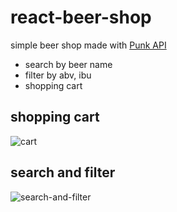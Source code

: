 # react-beer-shop
simple beer shop made with [Punk API](https://punkapi.com/documentation/v2)

- search by beer name
- filter by abv, ibu
- shopping cart

## shopping cart

![cart](cart.gif?raw=true)

## search and filter

![search-and-filter](search-and-filter.gif?raw=true)
